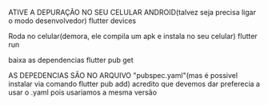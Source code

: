 
ATIVE A DEPURAÇÃO NO SEU CELULAR ANDROID(talvez seja precisa ligar o modo desenvolvedor)
flutter devices

Roda no celular(demora, ele compila um apk e instala no seu celular)
flutter run

baixa as dependencias
flutter pub get

AS DEPEDENCIAS SÂO NO ARQUIVO "pubspec.yaml"(mas é possivel instalar via comando flutter pub add)
acredito que devemos dar preferecia a usar o .yaml pois usariamos a mesma versão
